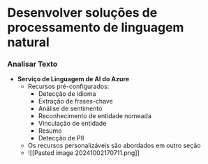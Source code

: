 # Desenvolver soluções de processamento de linguagem natural
### Analisar Texto
- **Serviço de Linguagem de AI do Azure**
	- Recursos pré-configurados:
		- Detecção de idioma
		- Extração de frases-chave
		- Análise de sentimento
		- Reconhecimento de entidade nomeada
		- Vinculação de entidade
		- Resumo
		- Detecção de PII
	- Os recursos personalizáveis são abordados em outro seção
	- ![[Pasted image 20241002170711.png]]
